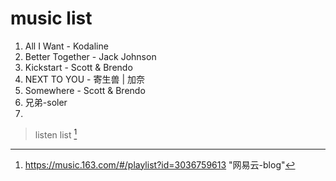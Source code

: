 # music list

1. All I Want - Kodaline
2. Better Together - Jack Johnson
3. Kickstart - Scott & Brendo
4. NEXT TO YOU  - 寄生兽 | 加奈
5. Somewhere - Scott & Brendo
6. 兄弟-soler
7. 



> listen list [^1]





[^1]: https://music.163.com/#/playlist?id=3036759613 "网易云-blog"






